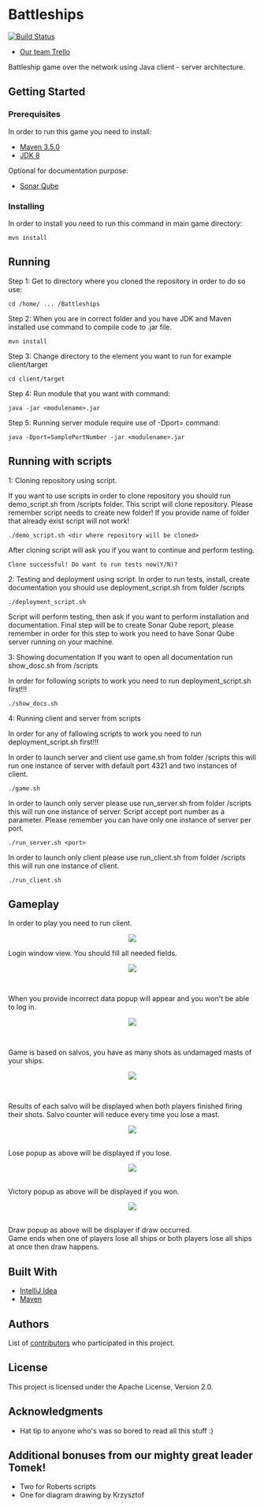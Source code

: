 # Battleships
[![Build Status](https://travis-ci.org/szczepanskikrs/Battleships.svg?branch=server-client-basics)](https://travis-ci.org/szczepanskikrs/Battleships)
* [Our team Trello](https://trello.com/b/CTmsQaTy/battleships)

Battleship game over the network using Java client - server architecture.
## Getting Started
### Prerequisites
In order to run this game you need to install:
* [Maven 3.5.0](https://maven.apache.org)
* [JDK 8](http://www.oracle.com/technetwork/java/javase/downloads/jdk8-downloads-2133151.html)

Optional for documentation purpose:
* [Sonar Qube](https://www.sonarqube.org/)
### Installing
In order to install you need to run this command in main game directory:

```
mvn install
```

## Running
Step 1: Get to directory where you cloned the repository in order to do so use:
```
cd /home/ ... /Battleships
```
Step 2: When you are in correct folder and you have JDK and Maven installed use command to compile code to .jar file.
```
mvn install
```
Step 3: Change directory to the element you want to run for example client/target
```
cd client/target
```
Step 4: Run module that you want with command:
```
java -jar <modulename>.jar
```
Step 5: Running server module require use of -Dport=<portNumber> command:
```
java -Dport=SamplePortNumber -jar <modulename>.jar 
```

## Running with scripts
1: Cloning repository using script.

If you want to use scripts in order to clone repository you should run demo_script.sh from /scripts folder. This script will clone repository. Please remember script needs to create new folder! If you provide name of folder that already exist script will not work!

```
./demo_script.sh <dir where repository will be cloned>
```
After cloning script will ask you if you want to continue and perform testing.

```
Clone successful! Do want to run tests now(Y/N)?
```

2: Testing and deployment using script.
In order to run tests, install, create documentation you should use deployment_script.sh from folder /scripts

```
./deployment_script.sh
```

Script will perform testing, then ask if you want to perform installation and documentation. Final step will be to create Sonar Qube report, please remember in order for this step to work you need to have Sonar Qube server running on your machine. 

3: Showing documentation 
If you want to open all documentation run show_dosc.sh from /scripts

In order for following scripts to work you need to run deployment_script.sh first!!!

```
./show_docs.sh
```


4: Running client and server from scripts


In order for any of fallowing scripts to work you need to run deployment_script.sh first!!!


In order to launch server and client use game.sh from folder /scripts this will run one instance of server with default port 4321 and two instances of client.

```
./game.sh
```

In order to launch only server please use run_server.sh from folder /scripts this will run one instance of server. Script accept port number as a parameter. Please remember you can have only one instance of server per port.

```
./run_server.sh <port>
```

In order to launch only client please use run_client.sh from folder /scripts this will run one instance of client.

```
./run_client.sh
```

## Gameplay
In order to play you need to run client.

<p align="center">
  <img src="https://preview.ibb.co/jgC2n6/2017_12_26_1.png">
</p>

Login window view. You should fill all needed fields. <br/>

<p align="center">
<img src="https://image.ibb.co/d3Oa76/2017_12_26.png">
</p> <br/>

When you provide incorrect data popup will appear and you won't be able to log in.

<p align="center">
<img src="https://preview.ibb.co/c4Ddum/2017_12_26_2.png">
</p> <br/>

Game is based on salvos, you have as many shots as undamaged masts of your ships.

<p align="center">
<img src="https://preview.ibb.co/f7Z1Em/2017_12_26_3.png">
</p> <br/>

Results of each salvo will be displayed when both players finished firing their shots. 
Salvo counter will reduce every time you lose a mast. 
<p align="center">
<img src="https://image.ibb.co/hefRzw/2017_12_27_075255_362x179_scrot.png">
  </p> <br/>
  Lose popup as above will be displayed if you lose.
  <p align="center">
<img src="https://image.ibb.co/mc6zKw/2017_12_27_075303_362x182_scrot.png"><br/>
    </p> <br/>
Victory popup as above will be displayed if you won.
 <p align="center">
<img src="https://image.ibb.co/ea6Yew/2017_12_27_075500_362x182_scrot.png"><br/>
   </p> <br/>
   Draw popup as above will be displayer if draw occurred.
<br/>
Game ends when one of players lose all ships or both players lose all ships at once then draw happens. 

## Built With

* [IntelliJ Idea](https://www.jetbrains.com/idea)
* [Maven](https://maven.apache.org)

## Authors

List of [contributors](https://github.com/szczepanskikrs/Battleships/contributors) who participated in this project.

## License

This project is licensed under the Apache License, Version 2.0.

## Acknowledgments

* Hat tip to anyone who's was so bored to read all this stuff :)

## Additional bonuses from our mighty great leader Tomek!
* Two for Roberts scripts
* One for diagram drawing by Krzysztof
